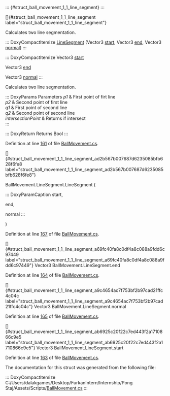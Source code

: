 ::: {#struct_ball_movement_1_1_line_segment}
:::

[]{#struct_ball_movement_1_1_line_segment
label="struct_ball_movement_1_1_line_segment"}

Calculates two line segmentation.

::: DoxyCompactItemize
[LineSegment](#struct_ball_movement_1_1_line_segment_ad2b567b007687d6235085bfb628f6fe8)
(Vector3
[start](#struct_ball_movement_1_1_line_segment_ab6925c20f22c7ed443f2a1710866c9e5),
Vector3
[end](#struct_ball_movement_1_1_line_segment_a69fc40fa8c0df4a8c088a9fdd6c97449),
Vector3
[normal](#struct_ball_movement_1_1_line_segment_a9c4654ac7f753bf2b97cad21ffc4c04c))
:::

::: DoxyCompactItemize
Vector3
[start](#struct_ball_movement_1_1_line_segment_ab6925c20f22c7ed443f2a1710866c9e5)

Vector3
[end](#struct_ball_movement_1_1_line_segment_a69fc40fa8c0df4a8c088a9fdd6c97449)

Vector3
[normal](#struct_ball_movement_1_1_line_segment_a9c4654ac7f753bf2b97cad21ffc4c04c)
:::

Calculates two line segmentation.

::: DoxyParams
Parameters *p1* & First point of firt line\
*p2* & Second point of first line\
*q1* & First point of second line\
*q2* & Second point of second line\
*intersectionPoint* & Returns if intersect\
:::

::: DoxyReturn
Returns Bool
:::

Definition at line [161](#_ball_movement_8cs_source_l00161) of file
[BallMovement.cs](#_ball_movement_8cs_source).

[]{#struct_ball_movement_1_1_line_segment_ad2b567b007687d6235085bfb628f6fe8
label="struct_ball_movement_1_1_line_segment_ad2b567b007687d6235085bfb628f6fe8"}

BallMovement.LineSegment.LineSegment (

::: DoxyParamCaption
start,

end,

normal
:::

)

Definition at line [167](#_ball_movement_8cs_source_l00167) of file
[BallMovement.cs](#_ball_movement_8cs_source).

[]{#struct_ball_movement_1_1_line_segment_a69fc40fa8c0df4a8c088a9fdd6c97449
label="struct_ball_movement_1_1_line_segment_a69fc40fa8c0df4a8c088a9fdd6c97449"}
Vector3 BallMovement.LineSegment.end

Definition at line [164](#_ball_movement_8cs_source_l00164) of file
[BallMovement.cs](#_ball_movement_8cs_source).

[]{#struct_ball_movement_1_1_line_segment_a9c4654ac7f753bf2b97cad21ffc4c04c
label="struct_ball_movement_1_1_line_segment_a9c4654ac7f753bf2b97cad21ffc4c04c"}
Vector3 BallMovement.LineSegment.normal

Definition at line [165](#_ball_movement_8cs_source_l00165) of file
[BallMovement.cs](#_ball_movement_8cs_source).

[]{#struct_ball_movement_1_1_line_segment_ab6925c20f22c7ed443f2a1710866c9e5
label="struct_ball_movement_1_1_line_segment_ab6925c20f22c7ed443f2a1710866c9e5"}
Vector3 BallMovement.LineSegment.start

Definition at line [163](#_ball_movement_8cs_source_l00163) of file
[BallMovement.cs](#_ball_movement_8cs_source).

The documentation for this struct was generated from the following file:

::: DoxyCompactItemize
C:/Users/dalakgames/Desktop/FurkanIntern/Internship/Pong
Staj/Assets/Scripts/[BallMovement.cs](#_ball_movement_8cs)
:::
